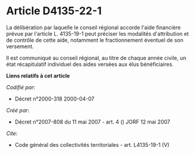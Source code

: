 # Article D4135-22-1

La délibération par laquelle le conseil régional accorde l'aide financière prévue par l'article L. 4135-19-1 peut préciser
les modalités d'attribution et de contrôle de cette aide, notamment le fractionnement éventuel de son versement. 

Il est communiqué au conseil régional, au titre de chaque année civile, un état récapitulatif individuel des aides versées
aux élus bénéficiaires.

**Liens relatifs à cet article**

_Codifié par_:

  - Décret n°2000-318 2000-04-07

_Créé par_:

  - Décret n°2007-808 du 11 mai 2007 - art. 4 () JORF 12 mai 2007

_Cite_:

  - Code général des collectivités territoriales - art. L4135-19-1 (V)
